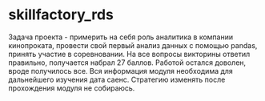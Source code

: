 # skillfactory_rds
Задача проекта - примерить на себя роль аналитика в компании кинопроката, провести свой первый анализ данных с помощью pandas, принять участие в соревновании. 
На все вопросы викторины ответил правильно, получается набрал 27 баллов. 
Работой остался доволен, вроде получилось все. 
Вся информация модуля необходима для дальнейшего изучения дата саенс. 
Стратегию изменять после прохождения модуля не собираюсь.
